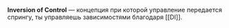 **Inversion of Control** — концепция при которой управление передается спрингу, ты управляешь зависимостями благодаря [[DI]].